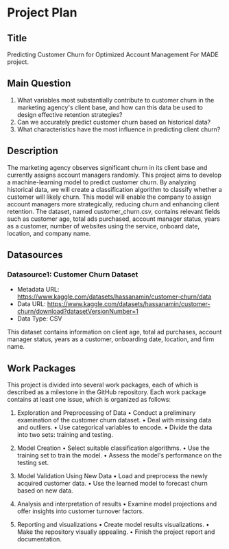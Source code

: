 # Project Plan

## Title
<!-- Give your project a short title. -->
Predicting Customer Churn for Optimized Account Management For MADE project.

## Main Question

<!-- Think about one main question you want to answer based on the data. -->
1. What variables most substantially contribute to customer churn in the marketing agency's client base, and how can this data be used to design effective retention strategies?
2. Can we accurately predict customer churn based on historical data?
3. What characteristics have the most influence in predicting client churn?

## Description

<!-- Describe your data science project in max. 200 words. Consider writing about why and how you attempt it. -->
The marketing agency observes significant churn in its client base and currently assigns account managers randomly. This project aims to develop a machine-learning model to predict customer churn. By analyzing historical data, we will create a classification algorithm to classify whether a customer will likely churn. This model will enable the company to assign account managers more strategically, reducing churn and enhancing client retention. The dataset, named customer_churn.csv, contains relevant fields such as customer age, total ads purchased, account manager status, years as a customer, number of websites using the service, onboard date, location, and company name.

## Datasources

<!-- Describe each datasources you plan to use in a section. Use the prefic "DatasourceX" where X is the id of the datasource. -->

### Datasource1: Customer Churn Dataset
* Metadata URL: https://www.kaggle.com/datasets/hassanamin/customer-churn/data
* Data URL: https://www.kaggle.com/datasets/hassanamin/customer-churn/download?datasetVersionNumber=1
* Data Type: CSV

This dataset contains information on client age, total ad purchases, account manager status, years as a customer, onboarding date, location, and firm name.

## Work Packages

<!-- List of work packages ordered sequentially, each pointing to an issue with more details. -->
This project is divided into several work packages, each of which is described as a milestone in the GitHub repository. Each work package contains at least one issue, which is organized as follows:

1. Exploration and Preprocessing of Data
• Conduct a preliminary examination of the customer churn dataset.
• Deal with missing data and outliers.
• Use categorical variables to encode.
• Divide the data into two sets: training and testing.

2. Model Creation
• Select suitable classification algorithms.
• Use the training set to train the model.
• Assess the model's performance on the testing set.

3. Model Validation Using New Data
• Load and preprocess the newly acquired customer data.
• Use the learned model to forecast churn based on new data.

4. Analysis and interpretation of results
• Examine model projections and offer insights into customer turnover factors.

5. Reporting and visualizations
• Create model results visualizations.
• Make the repository visually appealing.
• Finish the project report and documentation.

